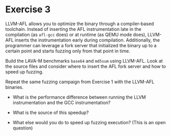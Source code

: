 # Exercise 3

LLVM-AFL allows you to optimize the binary through a compiler-based toolchain.
Instead of inserting the AFL instrumentation late in the compilation (as `afl-gcc`
does) or at runtime (as QEMU mode does), LLVM-AFL inserts the instrumentation
early during compilation. Additionally, the programmer can leverage a fork
server that initialized the binary up to a certain point and starts fuzzing only
from that point in time.

Build the LAVA-M benchmarks `base64` and `md5sum` using LLVM-AFL. Look at the
source files and consider where to insert the AFL fork server and how to speed
up fuzzing.

Repeat the same fuzzing campaign from Exercise 1 with the LLVM-AFL binaries.

* What is the performance difference between running the LLVM instrumentation
  and the GCC instrumentation?

* What is the source of this speedup?

* What else would you do to speed up fuzzing execution? (This is an open
  question)
